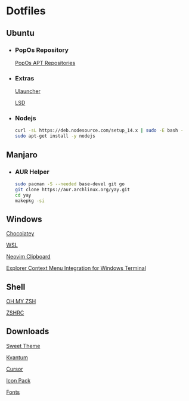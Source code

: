 # Dotfiles

## Ubuntu
    
* ### PopOs Repository
    [PopOs APT Repositories](https://apt.pop-os.org/)
 
* ### Extras
    [Ulauncher](https://ulauncher.io/)
    
    [LSD](https://github.com/Peltoche/lsd)


* ### Nodejs
    ```sh
    curl -sL https://deb.nodesource.com/setup_14.x | sudo -E bash -
    sudo apt-get install -y nodejs
    ```

## Manjaro

* ### AUR Helper
    ```sh
    sudo pacman -S --needed base-devel git go
    git clone https://aur.archlinux.org/yay.git
    cd yay
    makepkg -si
    ```
    
## Windows

   [Chocolatey](https://chocolatey.org/)
   
   [WSL](https://docs.microsoft.com/pt-br/windows/wsl/install-win10)

   [Neovim Clipboard](https://github.com/neovim/neovim/wiki/FAQ#how-to-use-the-windows-clipboard-from-wsl)

   [Explorer Context Menu Integration for Windows Terminal](https://github.com/BroJenuel/Explorer-Context-Menu-Integration-for-windows-terminal/)

## Shell
[OH MY ZSH](https://ohmyz.sh/)

[ZSHRC](https://gist.github.com/micaelviana)

## Downloads
[Sweet Theme](https://www.gnome-look.org/p/1253385/)

[Kvantum](https://store.kde.org/p/1294013/)

[Cursor](https://www.gnome-look.org/p/1393084/)

[Icon Pack](https://www.gnome-look.org/s/Gnome/p/1279924)

[Fonts](https://github.com/ryanoasis/nerd-fonts/releases/)
